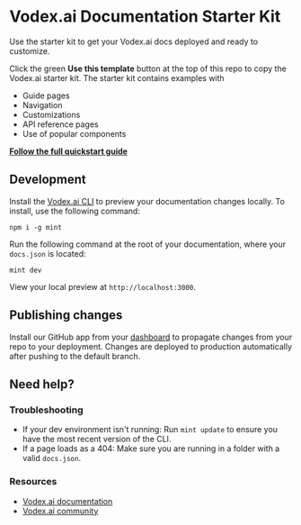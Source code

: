 # Vodex.ai Documentation Starter Kit

Use the starter kit to get your Vodex.ai docs deployed and ready to customize.

Click the green **Use this template** button at the top of this repo to copy the Vodex.ai starter kit. The starter kit contains examples with

- Guide pages
- Navigation
- Customizations
- API reference pages
- Use of popular components

**[Follow the full quickstart guide](https://docs.vodex.ai/quickstart)**

## Development

Install the [Vodex.ai CLI](https://www.npmjs.com/package/mint) to preview your documentation changes locally. To install, use the following command:

```
npm i -g mint
```

Run the following command at the root of your documentation, where your `docs.json` is located:

```
mint dev
```

View your local preview at `http://localhost:3000`.

## Publishing changes

Install our GitHub app from your [dashboard](https://dashboard.vodex.ai/settings/organization/github-app) to propagate changes from your repo to your deployment. Changes are deployed to production automatically after pushing to the default branch.

## Need help?

### Troubleshooting

- If your dev environment isn't running: Run `mint update` to ensure you have the most recent version of the CLI.
- If a page loads as a 404: Make sure you are running in a folder with a valid `docs.json`.

### Resources
- [Vodex.ai documentation](https://docs.vodex.ai)
- [Vodex.ai community](https://community.vodex.ai)

